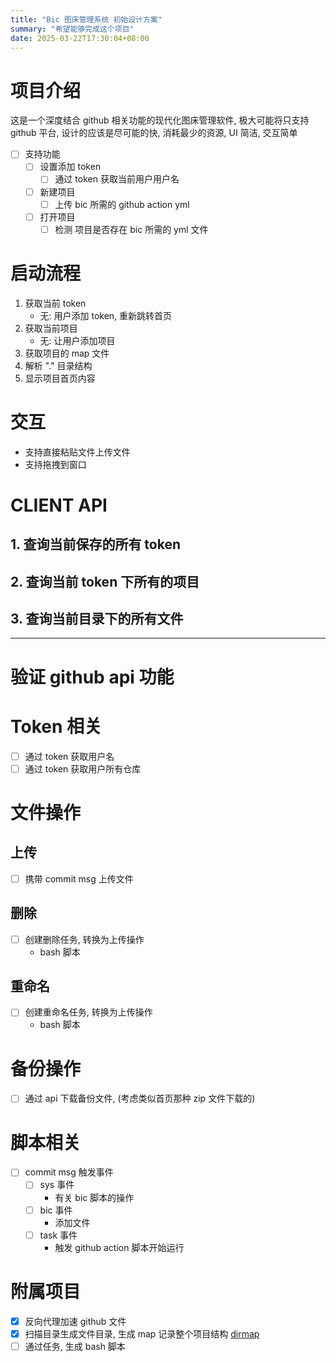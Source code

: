 ```yaml
---
title: "Bic 图床管理系统 初始设计方案"
summary: "希望能够完成这个项目"
date: 2025-03-22T17:30:04+08:00
---
```


# 项目介绍
这是一个深度结合 github 相关功能的现代化图床管理软件, 极大可能将只支持 github 平台, 设计的应该是尽可能的快, 消耗最少的资源, UI 简洁, 交互简单

- [ ] 支持功能
	- [ ] 设置添加 token
		- [ ] 通过 token 获取当前用户用户名
	- [ ] 新建项目
		- [ ] 上传 bic 所需的 github action yml
	- [ ] 打开项目
		- [ ] 检测 项目是否存在 bic 所需的 yml 文件

# 启动流程
1. 获取当前 token
	- 无: 用户添加 token, 重新跳转首页
2. 获取当前项目
	- 无: 让用户添加项目
3. 获取项目的 map 文件
4. 解析 "." 目录结构
5. 显示项目首页内容

# 交互
- 支持直接粘贴文件上传文件
- 支持拖拽到窗口

# CLIENT API
## 1. 查询当前保存的所有 token
## 2. 查询当前 token 下所有的项目
## 3. 查询当前目录下的所有文件

---

# 验证 github api 功能

# Token 相关
- [ ] 通过 token 获取用户名
- [ ] 通过 token 获取用户所有仓库

# 文件操作
## 上传
- [ ] 携带 commit msg 上传文件
## 删除
- [ ] 创建删除任务, 转换为上传操作
	- bash 脚本
## 重命名
- [ ] 创建重命名任务, 转换为上传操作
	- bash 脚本

# 备份操作
- [ ] 通过 api 下载备份文件, (考虑类似首页那种 zip 文件下载的)

# 脚本相关
- [ ] commit msg 触发事件
	- [ ] sys 事件
		- 有关 bic 脚本的操作
	- [ ] bic 事件
		- 添加文件
	- [ ] task 事件
		- 触发 github action 脚本开始运行

# 附属项目
- [x] 反向代理加速 github 文件
- [x] 扫描目录生成文件目录, 生成 map 记录整个项目结构 [dirmap](../dirmap/introduction)
- [ ] 通过任务, 生成 bash 脚本